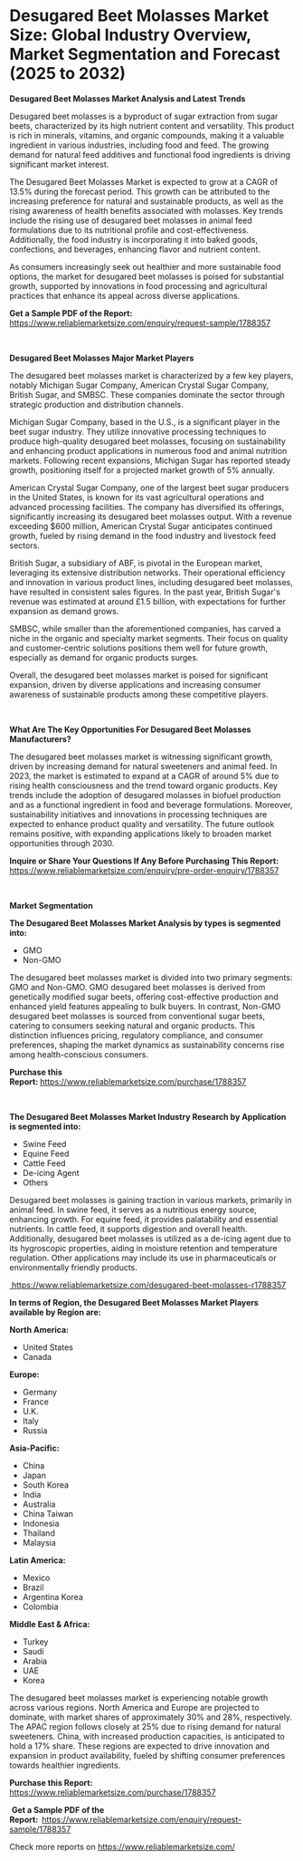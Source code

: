 <p><h1>Desugared Beet Molasses Market Size: Global Industry Overview, Market Segmentation and Forecast (2025 to 2032)</h1></p><p><strong>Desugared Beet Molasses Market Analysis and Latest Trends</strong></p>
<p><p>Desugared beet molasses is a byproduct of sugar extraction from sugar beets, characterized by its high nutrient content and versatility. This product is rich in minerals, vitamins, and organic compounds, making it a valuable ingredient in various industries, including food and feed. The growing demand for natural feed additives and functional food ingredients is driving significant market interest.</p><p>The Desugared Beet Molasses Market is expected to grow at a CAGR of 13.5% during the forecast period. This growth can be attributed to the increasing preference for natural and sustainable products, as well as the rising awareness of health benefits associated with molasses. Key trends include the rising use of desugared beet molasses in animal feed formulations due to its nutritional profile and cost-effectiveness. Additionally, the food industry is incorporating it into baked goods, confections, and beverages, enhancing flavor and nutrient content.</p><p>As consumers increasingly seek out healthier and more sustainable food options, the market for desugared beet molasses is poised for substantial growth, supported by innovations in food processing and agricultural practices that enhance its appeal across diverse applications.</p></p>
<p><strong>Get a Sample PDF of the Report:&nbsp;</strong> <a href="https://www.reliablemarketsize.com/enquiry/request-sample/1788357?utm_campaign=3226&utm_medium=2&utm_source=Github&utm_content=ia&utm_term=02042025&utm_id=desugared-beet-molasses">https://www.reliablemarketsize.com/enquiry/request-sample/1788357</a></p>
<p>&nbsp;</p>
<p><strong>Desugared Beet Molasses Major Market Players</strong></p>
<p><p>The desugared beet molasses market is characterized by a few key players, notably Michigan Sugar Company, American Crystal Sugar Company, British Sugar, and SMBSC. These companies dominate the sector through strategic production and distribution channels.</p><p>Michigan Sugar Company, based in the U.S., is a significant player in the beet sugar industry. They utilize innovative processing techniques to produce high-quality desugared beet molasses, focusing on sustainability and enhancing product applications in numerous food and animal nutrition markets. Following recent expansions, Michigan Sugar has reported steady growth, positioning itself for a projected market growth of 5% annually.</p><p>American Crystal Sugar Company, one of the largest beet sugar producers in the United States, is known for its vast agricultural operations and advanced processing facilities. The company has diversified its offerings, significantly increasing its desugared beet molasses output. With a revenue exceeding $600 million, American Crystal Sugar anticipates continued growth, fueled by rising demand in the food industry and livestock feed sectors.</p><p>British Sugar, a subsidiary of ABF, is pivotal in the European market, leveraging its extensive distribution networks. Their operational efficiency and innovation in various product lines, including desugared beet molasses, have resulted in consistent sales figures. In the past year, British Sugar's revenue was estimated at around £1.5 billion, with expectations for further expansion as demand grows.</p><p>SMBSC, while smaller than the aforementioned companies, has carved a niche in the organic and specialty market segments. Their focus on quality and customer-centric solutions positions them well for future growth, especially as demand for organic products surges.</p><p>Overall, the desugared beet molasses market is poised for significant expansion, driven by diverse applications and increasing consumer awareness of sustainable products among these competitive players.</p></p>
<p>&nbsp;</p>
<p><strong>What Are The Key Opportunities For Desugared Beet Molasses Manufacturers?</strong></p>
<p><p>The desugared beet molasses market is witnessing significant growth, driven by increasing demand for natural sweeteners and animal feed. In 2023, the market is estimated to expand at a CAGR of around 5% due to rising health consciousness and the trend toward organic products. Key trends include the adoption of desugared molasses in biofuel production and as a functional ingredient in food and beverage formulations. Moreover, sustainability initiatives and innovations in processing techniques are expected to enhance product quality and versatility. The future outlook remains positive, with expanding applications likely to broaden market opportunities through 2030.</p></p>
<p><strong>Inquire or Share Your Questions If Any Before Purchasing This Report:</strong> <a href="https://www.reliablemarketsize.com/enquiry/pre-order-enquiry/1788357?utm_campaign=3226&utm_medium=2&utm_source=Github&utm_content=ia&utm_term=02042025&utm_id=desugared-beet-molasses">https://www.reliablemarketsize.com/enquiry/pre-order-enquiry/1788357</a></p>
<p>&nbsp;</p>
<p><strong>Market Segmentation</strong></p>
<p><strong>The Desugared Beet Molasses Market Analysis by types is segmented into:</strong></p>
<p><ul><li>GMO</li><li>Non-GMO</li></ul></p>
<p><p>The desugared beet molasses market is divided into two primary segments: GMO and Non-GMO. GMO desugared beet molasses is derived from genetically modified sugar beets, offering cost-effective production and enhanced yield features appealing to bulk buyers. In contrast, Non-GMO desugared beet molasses is sourced from conventional sugar beets, catering to consumers seeking natural and organic products. This distinction influences pricing, regulatory compliance, and consumer preferences, shaping the market dynamics as sustainability concerns rise among health-conscious consumers.</p></p>
<p><strong>Purchase this Report:&nbsp;</strong><a href="https://www.reliablemarketsize.com/purchase/1788357?utm_campaign=3226&utm_medium=2&utm_source=Github&utm_content=ia&utm_term=02042025&utm_id=desugared-beet-molasses">https://www.reliablemarketsize.com/purchase/1788357</a></p>
<p>&nbsp;</p>
<p><strong>The Desugared Beet Molasses Market Industry Research by Application is segmented into:</strong></p>
<p><ul><li>Swine Feed</li><li>Equine Feed</li><li>Cattle Feed</li><li>De-icing Agent</li><li>Others</li></ul></p>
<p><p>Desugared beet molasses is gaining traction in various markets, primarily in animal feed. In swine feed, it serves as a nutritious energy source, enhancing growth. For equine feed, it provides palatability and essential nutrients. In cattle feed, it supports digestion and overall health. Additionally, desugared beet molasses is utilized as a de-icing agent due to its hygroscopic properties, aiding in moisture retention and temperature regulation. Other applications may include its use in pharmaceuticals or environmentally friendly products.</p></p>
<p><a href="https://www.reliablemarketsize.com/desugared-beet-molasses-r1788357?utm_campaign=3226&utm_medium=2&utm_source=Github&utm_content=ia&utm_term=02042025&utm_id=desugared-beet-molasses">&nbsp;https://www.reliablemarketsize.com/desugared-beet-molasses-r1788357</a></p>
<p><strong>In terms of Region, the Desugared Beet Molasses Market Players available by Region are:</strong></p>
<p>
    <p> <strong> North America: </strong>
        <ul>
            <li>United States</li>
            <li>Canada</li>
        </ul>
        </p> 
    <p> <strong> Europe: </strong>
        <ul>
            <li>Germany</li>
            <li>France</li>
            <li>U.K.</li>
            <li>Italy</li>
            <li>Russia</li>
        </ul>
        </p> 
    <p> <strong> Asia-Pacific: </strong>
        <ul>
            <li>China</li>
            <li>Japan</li>
            <li>South Korea</li>
            <li>India</li>
            <li>Australia</li>
            <li>China Taiwan</li>
            <li>Indonesia</li>
            <li>Thailand</li>
            <li>Malaysia</li>
        </ul>
        </p> 
    <p> <strong> Latin America: </strong>
        <ul>
            <li>Mexico</li>
            <li>Brazil</li>
            <li>Argentina Korea</li>
            <li>Colombia</li>
        </ul>
        </p> 
    <p> <strong> Middle East & Africa: </strong>
        <ul>
            <li>Turkey</li>
            <li>Saudi</li>
            <li>Arabia</li>
            <li>UAE</li>
            <li>Korea</li>
        </ul>
    </p>
    </p>
<p><p>The desugared beet molasses market is experiencing notable growth across various regions. North America and Europe are projected to dominate, with market shares of approximately 30% and 28%, respectively. The APAC region follows closely at 25% due to rising demand for natural sweeteners. China, with increased production capacities, is anticipated to hold a 17% share. These regions are expected to drive innovation and expansion in product availability, fueled by shifting consumer preferences towards healthier ingredients.</p></p>
<p><strong>Purchase this Report: </strong><a href="https://www.reliablemarketsize.com/purchase/1788357?utm_campaign=3226&utm_medium=2&utm_source=Github&utm_content=ia&utm_term=02042025&utm_id=desugared-beet-molasses">https://www.reliablemarketsize.com/purchase/1788357</a></p>
<p>&nbsp;<strong>Get a Sample PDF of the Report:&nbsp;&nbsp;</strong><a href="https://www.reliablemarketsize.com/enquiry/request-sample/1788357?utm_campaign=3226&utm_medium=2&utm_source=Github&utm_content=ia&utm_term=02042025&utm_id=desugared-beet-molasses">https://www.reliablemarketsize.com/enquiry/request-sample/1788357</a></p>
<p><strong></strong></p>
<p>Check more reports on <a href="https://www.reliablemarketsize.com/?utm_campaign=3226&utm_medium=2&utm_source=Github&utm_content=ia&utm_term=02042025&utm_id=desugared-beet-molasses">https://www.reliablemarketsize.com/</a></p>